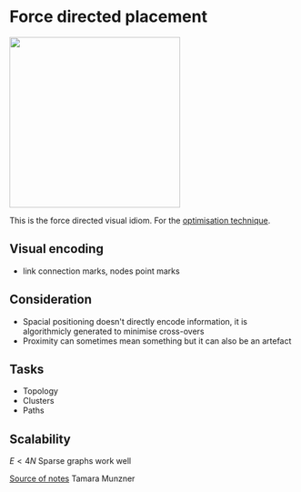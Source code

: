 # Force directed placement 

<img src="https://repository-images.githubusercontent.com/140739735/d9f6bc80-ae30-11e9-86e4-f8bd1b99a4aa" height=300 width="auto">

This is the force directed visual idiom. 
For the [optimisation technique](obsidian://open?vault=general-knowledge&file=academic%2Fvisual-analytics%2Foptimization-techniques%2Fforce-directed-placement).

## Visual encoding
- link connection marks, nodes point marks

## Consideration
- Spacial positioning doesn't directly encode information, it is algorithmicly generated to minimise cross-overs
- Proximity can sometimes mean something but it can also be an artefact 

## Tasks
- Topology
- Clusters
- Paths

## Scalability 
$E < 4N$ 
Sparse graphs work well

[Source of notes](https://youtu.be/XOUJssmvz58?t=541)
Tamara Munzner